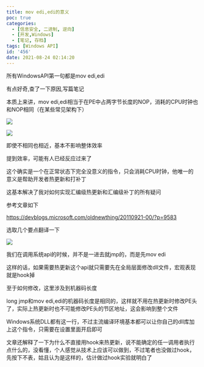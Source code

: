 ```yaml
---
title: mov edi,edi的意义
poc: true
categories:
  - [信息安全, 二进制, 逆向]
  - [开发,Windows]
  - [笔记, 存档]
tags: [Windows API]
id: '456'
date: 2021-08-24 02:14:20
---
```


所有WindowsAPI第一句都是mov edi,edi

有点好奇,查了一下原因,写篇笔记

本质上来讲，mov edi,edi相当于在PE中占两字节长度的NOP，消耗的CPU时钟也和NOP相同（在某些常见架构下）

![](https://raw.githubusercontent.com/Valkierja/ALLPIC/main/img/202303172057596.png)

![](https://raw.githubusercontent.com/Valkierja/ALLPIC/main/img/202303181056031.png)

即使不相同也相近，基本不影响整体效率

提到效率，可能有人已经反应过来了

这个确实是一个在正常状态下完全没意义的指令，只会消耗CPU时钟，他唯一的意义是帮助开发者热更新和打补丁

这基本解决了我对如何实现汇编级热更新和汇编级补丁的所有疑问

参考文章如下

https://devblogs.microsoft.com/oldnewthing/20110921-00/?p=9583

选取几个要点翻译一下

![](https://raw.githubusercontent.com/Valkierja/ALLPIC/main/img/202303172057788.png)

我们在调用系统api的时候，并不是一进去就jmp的，而是先mov edi

这样的话，如果需要热更新这个api就只需要先在全局层面修改dll文件，宏观表现就是hook掉

至于如何修改，这里涉及到机器码长度

long jmp和mov edi,edi的机器码长度是相同的，这样就不用在热更新时修改PE头了，实际上热更新时也不可能修改PE头的节区地址，这会影响到整个文件

Windows系统DLL都有这一行，不过主流编译环境基本都可以让你自己的dll库加上这个指令，只需要在设置里面开启即可

文章还解释了一下为什么不直接用hook来热更新，说不能确定的任一调用者执行点什么的，没看懂，个人感觉从技术上应该可以做到，不过笔者也没做过hook，先按下不表，姑且认为是这样的，估计做过hook实验就明白了